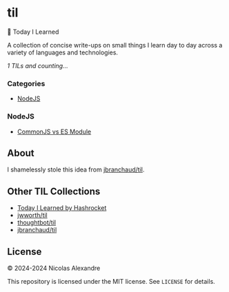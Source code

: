 # til

📝 Today I Learned

A collection of concise write-ups on small things I learn day to day across a variety of languages and technologies.

_1 TILs and counting..._

### Categories

- [NodeJS](#nodejs)

### NodeJS

- [CommonJS vs ES Module](nodejs/commonjs-vs-esmodule.md)

## About

I shamelessly stole this idea from
[jbranchaud/til](https://github.com/jbranchaud/til).

## Other TIL Collections

- [Today I Learned by Hashrocket](https://til.hashrocket.com)
- [jwworth/til](https://github.com/jwworth/til)
- [thoughtbot/til](https://github.com/thoughtbot/til)
- [jbranchaud/til](https://github.com/jbranchaud/til)

## License

&copy; 2024-2024 Nicolas Alexandre

This repository is licensed under the MIT license. See `LICENSE` for
details.
